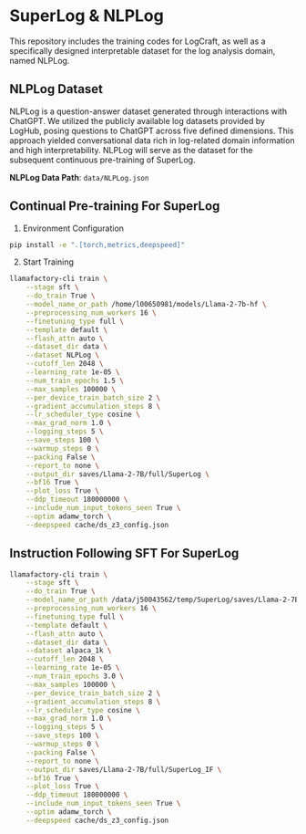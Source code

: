 # SuperLog & NLPLog

This repository includes the training codes for LogCraft, as well as a specifically designed interpretable dataset for the log analysis domain, named NLPLog.

## NLPLog Dataset

NLPLog is a question-answer dataset generated through interactions with ChatGPT. We utilized the publicly available log datasets provided by LogHub, posing questions to ChatGPT across five defined dimensions. This approach yielded conversational data rich in log-related domain information and high interpretability. NLPLog will serve as the dataset for the subsequent continuous pre-training of SuperLog.

**NLPLog Data Path**: `data/NLPLog.json`

## Continual Pre-training For SuperLog
1. Environment Configuration
```bash
pip install -e ".[torch,metrics,deepspeed]"
```
2. Start Training
```bash
llamafactory-cli train \
    --stage sft \
    --do_train True \
    --model_name_or_path /home/l00650981/models/Llama-2-7b-hf \
    --preprocessing_num_workers 16 \
    --finetuning_type full \
    --template default \
    --flash_attn auto \
    --dataset_dir data \
    --dataset NLPLog \
    --cutoff_len 2048 \
    --learning_rate 1e-05 \
    --num_train_epochs 1.5 \
    --max_samples 100000 \
    --per_device_train_batch_size 2 \
    --gradient_accumulation_steps 8 \
    --lr_scheduler_type cosine \
    --max_grad_norm 1.0 \
    --logging_steps 5 \
    --save_steps 100 \
    --warmup_steps 0 \
    --packing False \
    --report_to none \
    --output_dir saves/Llama-2-7B/full/SuperLog \
    --bf16 True \
    --plot_loss True \
    --ddp_timeout 180000000 \
    --include_num_input_tokens_seen True \
    --optim adamw_torch \
    --deepspeed cache/ds_z3_config.json 
```
## Instruction Following SFT For SuperLog

```bash
llamafactory-cli train \
    --stage sft \
    --do_train True \
    --model_name_or_path /data/j50043562/temp/SuperLog/saves/Llama-2-7B/full/SuperLog \
    --preprocessing_num_workers 16 \
    --finetuning_type full \
    --template default \
    --flash_attn auto \
    --dataset_dir data \
    --dataset alpaca_1k \
    --cutoff_len 2048 \
    --learning_rate 1e-05 \
    --num_train_epochs 3.0 \
    --max_samples 100000 \
    --per_device_train_batch_size 2 \
    --gradient_accumulation_steps 8 \
    --lr_scheduler_type cosine \
    --max_grad_norm 1.0 \
    --logging_steps 5 \
    --save_steps 100 \
    --warmup_steps 0 \
    --packing False \
    --report_to none \
    --output_dir saves/Llama-2-7B/full/SuperLog_IF \
    --bf16 True \
    --plot_loss True \
    --ddp_timeout 180000000 \
    --include_num_input_tokens_seen True \
    --optim adamw_torch \
    --deepspeed cache/ds_z3_config.json 
```
